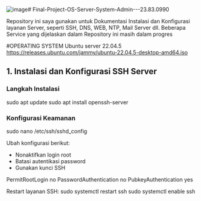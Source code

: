 ![image](https://github.com/user-attachments/assets/e96f15f9-740f-450d-a09c-94936af6237d)# Final-Project-OS-Server-System-Admin---23.83.0990

Repository ini saya gunakan untuk Dokumentasi Instalasi dan Konfigurasi layanan Server, seperti SSH, DNS, WEB, NTP, Mail Server dll. Beberapa Service yang dijelaskan dalam Repository ini masih dalam progres

#OPERATING SYSTEM
Ubuntu server 22.04.5 https://releases.ubuntu.com/jammy/ubuntu-22.04.5-desktop-amd64.iso

## 1. Instalasi dan Konfigurasi SSH Server

### Langkah Instalasi
sudo apt update
sudo apt install openssh-server

### Konfigurasi Keamanan
sudo nano /etc/ssh/sshd_config

Ubah konfigurasi berikut:
- Nonaktifkan login root
- Batasi autentikasi password
- Gunakan kunci SSH

PermitRootLogin no
PasswordAuthentication no
PubkeyAuthentication yes

Restart layanan SSH:
sudo systemctl restart ssh
sudo systemctl enable ssh
